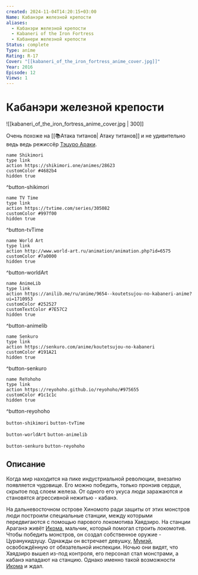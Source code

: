 ```yaml
---
created: 2024-11-04T14:20:15+03:00
Name: Кабанэри железной крепости
aliases:
  - Кабанэри железной крепости
  - Kabaneri of the Iron Fortress
  - Кабанери железной крепости
Status: complete
Type: anime
Rating: R-17
Cover: "[[kabaneri_of_the_iron_fortress_anime_cover.jpg]]"
Year: 2016
Episode: 12
Views: 1
---
```


# Кабанэри железной крепости

![[kabaneri_of_the_iron_fortress_anime_cover.jpg | 300]]

Очень похоже на [[📚Атака титанов| Атаку титанов]] и не удивительно ведь ведь режиссёр [Тэцуро Араки](https://shikimori.one/people/5088-tetsurou-araki).

```button
name Shikimori
type link
action https://shikimori.one/animes/28623
customColor #4682b4
hidden true
```
^button-shikimori

```button
name TV Time
type link
action https://tvtime.com/series/305082
customColor #997f00
hidden true
```
^button-tvTime

```button
name World Art
type link
action http://www.world-art.ru/animation/animation.php?id=6575
customColor #7a0000
hidden true
```
^button-worldArt

```button
name AnimeLib
type link
action https://anilib.me/ru/anime/9654--koutetsujou-no-kabaneri-anime?ui=1710953
customColor #252527
customTextColor #7E57C2
hidden true
```
^button-animelib

```button
name Senkuro
type link
action https://senkuro.com/anime/koutetsujou-no-kabaneri
customColor #191A21
hidden true
```
^button-senkuro

```button
name ReYohoho
type link
action https://reyohoho.github.io/reyohoho/#975655
customColor #1c1c1c
hidden true
```
^button-reyohoho

`button-shikimori` `button-tvTime`

`button-worldArt` `button-animelib`

`button-senkuro` `button-reyohoho`

## Описание

Когда мир находится на пике индустриальной революции, внезапно появляется чудовище. Его можно победить, только пронзив сердце, скрытое под слоем железа. От одного его укуса люди заражаются и становятся агрессивной нежитью - кабанэ.

На дальневосточном острове Хиномото ради защиты от этих монстров люди построили специальные станции, между которыми передвигаются с помощью парового локомотива Хаядзиро. На станции Араганэ живёт [Икома](https://shikimori.one/characters/136528-ikoma), мальчик, который помогал строить локомотив. Чтобы победить монстров, он создал собственное оружие - Цуранукидзуцу. Однажды он встречает девушку, [Мумэй](https://shikimori.one/characters/136529-mumei), освобождённую от обязательной инспекции. Ночью они видят, что Хаядзиро вышел из-под контроля, его персонал стал монстрами, а кабанэ нападают на станцию. Однако именно такой возможности [Икома](https://shikimori.one/characters/136528-ikoma) и ждал.
